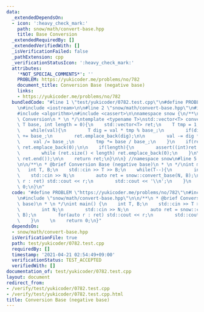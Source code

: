 ```yaml
---
data:
  _extendedDependsOn:
  - icon: ':heavy_check_mark:'
    path: snow/math/convert-base.hpp
    title: Base Conversion
  _extendedRequiredBy: []
  _extendedVerifiedWith: []
  _isVerificationFailed: false
  _pathExtension: cpp
  _verificationStatusIcon: ':heavy_check_mark:'
  attributes:
    '*NOT_SPECIAL_COMMENTS*': ''
    PROBLEM: https://yukicoder.me/problems/no/782
    document_title: Conversion Base (negative base)
    links:
    - https://yukicoder.me/problems/no/782
  bundledCode: "#line 1 \"test/yukicoder/0782.test.cpp\"\n#define PROBLEM \"https://yukicoder.me/problems/no/782\"\
    \n#include <iostream>\n\n#line 2 \"snow/math/convert-base.hpp\"\n#include <vector>\n\
    #include <algorithm>\n#include <cassert>\n\nnamespace snow {\n/**\n * @brief Base\
    \ Conversion\n * \n */\ntemplate <typename T>\nstd::vector<T> convert_base(T val,\
    \ T base, int length = 0){\n    std::vector<T> ret;\n    T tmp = 1, base_ = abs(base);\n\
    \    while(val){\n        T dig = val * tmp % base_;\n        if(dig < 0) dig\
    \ += base_;\n        ret.emplace_back(dig);\n\n        val -= dig * tmp;\n   \
    \     val /= base_;\n        tmp *= base / base_;\n    }\n    if(ret.empty())\
    \ ret.emplace_back(0);\n\n    if(length){\n        assert((int)ret.size() <= length);\n\
    \        while (ret.size() < length) ret.emplace_back(0);\n    }\n\n    std::reverse(ret.begin(),\
    \ ret.end());\n\n    return ret;\n}\n\n} //namespace snow\n#line 5 \"test/yukicoder/0782.test.cpp\"\
    \n\n/**\n * @brief Conversion Base (negative base)\n * \n */\nint main() {\n \
    \   int T, B;\n    std::cin >> T >> B;\n    while(T--){\n        int N;\n    \
    \    std::cin >> N;\n        auto ret = snow::convert_base(N, B);\n        for(auto\
    \ r : ret) std::cout << r;\n        std::cout << '\\n';\n    }\n    \n    return\
    \ 0;\n}\n"
  code: "#define PROBLEM \"https://yukicoder.me/problems/no/782\"\n#include <iostream>\n\
    \n#include \"snow/math/convert-base.hpp\"\n\n/**\n * @brief Conversion Base (negative\
    \ base)\n * \n */\nint main() {\n    int T, B;\n    std::cin >> T >> B;\n    while(T--){\n\
    \        int N;\n        std::cin >> N;\n        auto ret = snow::convert_base(N,\
    \ B);\n        for(auto r : ret) std::cout << r;\n        std::cout << '\\n';\n\
    \    }\n    \n    return 0;\n}"
  dependsOn:
  - snow/math/convert-base.hpp
  isVerificationFile: true
  path: test/yukicoder/0782.test.cpp
  requiredBy: []
  timestamp: '2021-04-21 02:54:49+09:00'
  verificationStatus: TEST_ACCEPTED
  verifiedWith: []
documentation_of: test/yukicoder/0782.test.cpp
layout: document
redirect_from:
- /verify/test/yukicoder/0782.test.cpp
- /verify/test/yukicoder/0782.test.cpp.html
title: Conversion Base (negative base)
---
```

